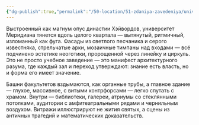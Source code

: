 ```yaml
---
{"dg-publish":true,"permalink":"/50-location/51-zdaniya-zavedeniya/universitet-meridiana/","tags":["локация/заведение"]}
---
```


Выстроенный как магнум опус династии Хэйвордов, университет Меридиана тянется вдоль целого квартала — вытянутый, ритмичный, изломанный как фуга. Фасады из светлого песчаника и серого известняка, стрельчатые арки, мозаичные тимпаны над входами — всё подчинено эстетике неоготики, пророщенной через линейку и циркуль. Это не просто учебное заведение — это манифест архитектурного разума, где каждый зал и переход утверждают: знание есть власть, но и форма его имеет значение.

Башни факультетов вздымаются, как органные трубы, а главное здание — глухое, массивное, с витыми контрфорсами — легко спутать с храмом. Внутри — библиотеки, галереи, атриумы со стеклянными потолками, аудитории с амфитеатральными рядами и чернильным воздухом. Витражи иллюстрируют не жития святых, а сцены из античных трагедий и математических доказательств.